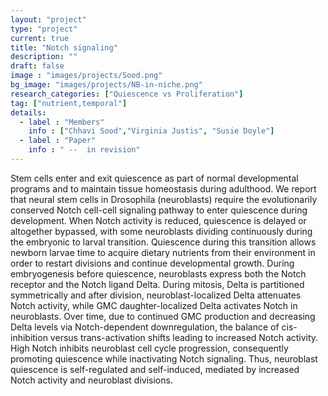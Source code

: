 ```yaml
---
layout: "project"
type: "project"
current: true
title: "Notch signaling"
description: ""
draft: false
image : "images/projects/Sood.png"
bg_image: "images/projects/NB-in-niche.png"
research_categories: ["Quiescence vs Proliferation"]
tag: ["nutrient,temporal"]
details:
  - label : "Members"
    info : ["Chhavi Sood","Virginia Justis", "Susie Doyle"]
  - label : "Paper"
    info : " --  in revision"
---
```

Stem cells enter and exit quiescence as part of normal developmental programs and to maintain tissue homeostasis during adulthood. We report that neural stem cells in Drosophila (neuroblasts) require the evolutionarily conserved Notch cell-cell signaling pathway to enter quiescence during development. When Notch activity is reduced, quiescence is delayed or altogether bypassed, with some neuroblasts dividing continuously during the embryonic to larval transition. Quiescence during this transition allows newborn larvae time to acquire dietary nutrients from their environment in order to restart divisions and continue developmental growth. During embryogenesis before quiescence, neuroblasts express both the Notch receptor and the Notch ligand Delta. During mitosis, Delta is partitioned symmetrically and after division, neuroblast-localized Delta attenuates Notch activity, while GMC daughter-localized Delta activates Notch in neuroblasts. Over time, due to continued GMC production and decreasing Delta levels via Notch-dependent downregulation, the balance of cis-inhibition versus trans-activation shifts leading to increased Notch activity. High Notch inhibits neuroblast cell cycle progression, consequently promoting quiescence while inactivating Notch signaling. Thus, neuroblast quiescence is self-regulated and self-induced, mediated by increased  Notch activity and neuroblast divisions.